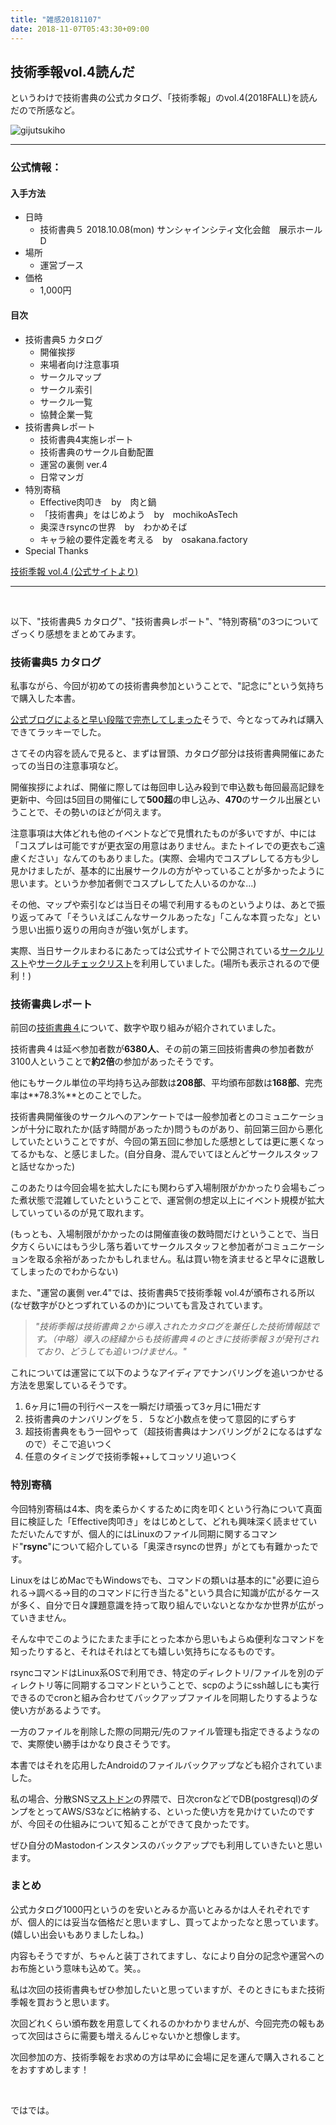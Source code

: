 ```yaml
---
title: "雑感20181107"
date: 2018-11-07T05:43:30+09:00
---
```


## 技術季報vol.4読んだ

<!--more-->

というわけで技術書典の公式カタログ、「技術季報」のvol.4(2018FALL)を読んだので所感など。

![gijutsukiho](/images/2018/1107_1.jpg)

----

### 公式情報：

#### 入手方法

* 日時
    * 技術書典５ 2018.10.08(mon) サンシャインシティ文化会館　展示ホールD
* 場所
    * 運営ブース
* 価格
    * 1,000円

#### 目次

* 技術書典5 カタログ
    * 開催挨拶
    * 来場者向け注意事項
    * サークルマップ
    * サークル索引
    * サークル一覧
    * 協賛企業一覧
* 技術書典レポート
    * 技術書典4実施レポート
    * 技術書典のサークル自動配置
    * 運営の裏側 ver.4
    * 日常マンガ
* 特別寄稿
    * Effective肉叩き　by　肉と鍋
    * 「技術書典」をはじめよう　by　mochikoAsTech
    * 奥深きrsyncの世界　by　わかめそば
    * キャラ絵の要件定義を考える　by　osakana.factory
* Special Thanks

<a target="_black" href="https://techbookfest.org/journal/4">技術季報 vol.4 (公式サイトより)</a>

----

<br>

以下、"技術書典5 カタログ"、"技術書典レポート"、"特別寄稿"の3つについてざっくり感想をまとめてみます。

### 技術書典5 カタログ

私事ながら、今回が初めての技術書典参加ということで、"記念に"という気持ちで購入した本書。

<a targeto="_blank" href="https://blog.techbookfest.org/2018/07/13/tbf04-report/">公式ブログによると早い段階で完売してしまった</a>そうで、今となってみれば購入できてラッキーでした。

さてその内容を読んで見ると、まずは冒頭、カタログ部分は技術書典開催にあたっての当日の注意事項など。

開催挨拶によれば、開催に際しては毎回申し込み殺到で申込数も毎回最高記録を更新中、今回は5回目の開催にして**500超**の申し込み、**470**のサークル出展ということで、その勢いのほどが伺えます。

注意事項は大体どれも他のイベントなどで見慣れたものが多いですが、中には「コスプレは可能ですが更衣室の用意はありません。またトイレでの更衣もご遠慮ください」なんてのもありました。(実際、会場内でコスプレしてる方も少し見かけましたが、基本的に出展サークルの方がやっていることが多かったように思います。というか参加者側でコスプレしてた人いるのかな...)

その他、マップや索引などは当日その場で利用するものというよりは、あとで振り返ってみて「そういえばこんなサークルあったな」「こんな本買ったな」という思い出振り返りの用向きが強い気がします。

実際、当日サークルまわるにあたっては公式サイトで公開されている<a target="_blank" href="https://techbookfest.org/event/tbf05/circle">サークルリスト</a>や<a target="_blank" href="https://techbookfest.org/event/tbf05/circle/checklist">サークルチェックリスト</a>を利用していました。(場所も表示されるので便利！)

### 技術書典レポート

前回の<a target="_blank" href="https://techbookfest.org/event/tbf04">技術書典４</a>について、数字や取り組みが紹介されていました。

技術書典４は延べ参加者数が**6380人**、その前の第三回技術書典の参加者数が3100人ということで**約2倍**の参加があったそうです。

他にもサークル単位の平均持ち込み部数は**208部**、平均頒布部数は**168部**、完売率は**78.3%**とのことでした。

技術書典開催後のサークルへのアンケートでは一般参加者とのコミュニケーションが十分に取れたか(話す時間があったか)問うものがあり、前回第三回から悪化していたということですが、今回の第五回に参加した感想としては更に悪くなってるかもな、と感じました。(自分自身、混んでいてほとんどサークルスタッフと話せなかった)

このあたりは今回会場を拡大したにも関わらず入場制限がかかったり会場もごった煮状態で混雑していたということで、運営側の想定以上にイベント規模が拡大していっているのが見て取れます。

(もっとも、入場制限がかかったのは開催直後の数時間だけということで、当日夕方くらいにはもう少し落ち着いてサークルスタッフと参加者がコミュニケーションを取る余裕があったかもしれません。私は買い物を済ませると早々に退散してしまったのでわからない)

また、"運営の裏側 ver.4"では、技術書典5で技術季報 vol.4が頒布される所以(なぜ数字がひとつずれているのか)についても言及されています。

> _"技術季報は技術書典２から導入されたカタログを兼任した技術情報誌です。（中略）導入の経緯からも技術書典４のときに技術季報３が発刊されており、どうしても追いつけません。"_

これについては運営にて以下のようなアイディアでナンバリングを追いつかせる方法を思案しているそうです。

1. 6ヶ月に1冊の刊行ペースを一瞬だけ頑張って3ヶ月に1冊だす
1. 技術書典のナンバリングを５．５など小数点を使って意図的にずらす
1. 超技術書典をもう一回やって（超技術書典はナンバリングが２になるはずなので）そこで追いつく
1. 任意のタイミングで技術季報++してコッソリ追いつく

### 特別寄稿

今回特別寄稿は4本、肉を柔らかくするために肉を叩くという行為について真面目に検証した「Effective肉叩き」をはじめとして、どれも興味深く読ませていただいたんですが、個人的にはLinuxのファイル同期に関するコマンド"**rsync**"について紹介している「奥深きrsyncの世界」がとても有難かったです。

LinuxをはじめMacでもWindowsでも、コマンドの類いは基本的に"必要に迫られる→調べる→目的のコマンドに行き当たる"という具合に知識が広がるケースが多く、自分で日々課題意識を持って取り組んでいないとなかなか世界が広がっていきません。

そんな中でこのようにたまたま手にとった本から思いもよらぬ便利なコマンドを知ったりすると、それはそれはとても嬉しい気持ちになるものです。

rsyncコマンドはLinux系OSで利用でき、特定のディレクトリ/ファイルを別のディレクトリ等に同期するコマンドということで、scpのようにssh越しにも実行できるのでcronと組み合わせてバックアップファイルを同期したりするような使い方があるようです。

一方のファイルを削除した際の同期元/先のファイル管理も指定できるようなので、実際使い勝手はかなり良さそうです。

本書ではそれを応用したAndroidのファイルバックアップなども紹介されていました。

私の場合、分散SNS<a target="_blank" href="https://ja.wikipedia.org/wiki/%E3%83%9E%E3%82%B9%E3%83%88%E3%83%89%E3%83%B3_(%E3%83%9F%E3%83%8B%E3%83%96%E3%83%AD%E3%82%B0)">マストドン</a>の界隈で、日次cronなどでDB(postgresql)のダンプをとってAWS/S3などに格納する、といった使い方を見かけていたのですが、今回その仕組みについて知ることができて良かったです。

ぜひ自分のMastodonインスタンスのバックアップでも利用していきたいと思います。

### まとめ

公式カタログ1000円というのを安いとみるか高いとみるかは人それぞれですが、個人的には妥当な価格だと思いますし、買ってよかったなと思っています。(嬉しい出会いもありましたしね。)

内容もそうですが、ちゃんと装丁されてますし、なにより自分の記念や運営へのお布施という意味も込めて。笑。。

私は次回の技術書典もぜひ参加したいと思っていますが、そのときにもまた技術季報を買おうと思います。

次回どれくらい頒布数を用意してくれるのかわかりませんが、今回完売の報もあって次回はさらに需要も増えるんじゃないかと想像します。

次回参加の方、技術季報をお求めの方は早めに会場に足を運んで購入されることをおすすめします！

<br>

ではでは。





